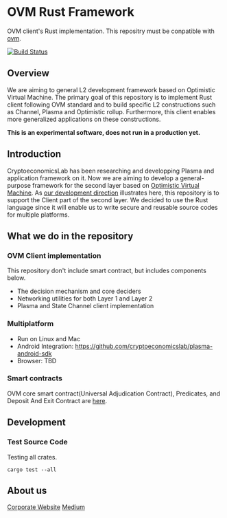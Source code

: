 # OVM Rust Framework

OVM client's Rust implementation.
This repositry must be conpatible with [ovm](https://github.com/plasma-group/ovm).

[![Build Status](https://travis-ci.org/cryptoeconomicslab/plasma-rust-framework.svg?branch=master)](https://travis-ci.org/cryptoeconomicslab/plasma-rust-framework)

## Overview

We are aiming to general L2 development framework based on Optimistic Virtual Machine.
The primary goal of this repository is to implement Rust client following OVM standard and to build specific L2 constructions such as Channel, Plasma and Optimistic rollup. Furthermore, this client enables more generalized applications on these constructions.

**This is an experimental software, does not run in a production yet.**

## Introduction

CryptoeconomicsLab has been researching and developping Plasma and application framework on it.
Now we are aiming to develop a general-purpose framework for the second layer based on [Optimistic Virtual Machine](https://github.com/plasma-group/ovm).
As [our development direction](https://medium.com/cryptoeconomics-lab/cel-development-direction-to-the-greater-abstraction-6860f87ce0eb) illustrates here, this repository is to support the Client part of the second layer. We decided to use the Rust language since it will enable us to write secure and reusable source codes for multiple platforms.

## What we do in the repository

### OVM Client implementation

This repository don't include smart contract, but includes components below.

- The decision mechanism and core deciders
- Networking utilities for both Layer 1 and Layer 2
- Plasma and State Channel client implementation

### Multiplatform

- Run on Linux and Mac
- Android Integration: https://github.com/cryptoeconomicslab/plasma-android-sdk
- Browser: TBD

### Smart contracts

OVM core smart contract(Universal Adjudication Contract), Predicates, and Deposit And Exit Contract are [here](https://github.com/cryptoeconomicslab/ovm-contracts).

## Development

### Test Source Code

Testing all crates.

```
cargo test --all
```

## About us

[Corporate Website](https://www.cryptoeconomicslab.com)
[Medium](https://medium.com/cryptoeconomics-lab)

